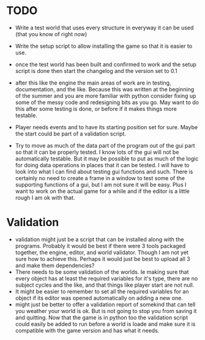 TODO
=====

* Write a test world that uses every structure in everyway it can be used (that you know of right now)
* Write the setup script to allow installing the game so that it is easier to use.
* once the test world has been built and confirmed to work and the setup script is done then start the changelog and the version set to 0.1
* after this like the engine the main areas of work are in testing, documentation, and the like. Because this was written at the beginning of the summer and you are more familiar with python consider fixing up some of the messy code and redesigning bits as you go. May want to do this after some testing is done, or before if it makes things more testable.

* Player needs events and to have its starting position set for sure. Maybe the start could be part of a validation script.
* Try to move as much of the data part of the program out of the gui part so that it can be properly tested. I know lots of the gui will not be automatically testable. But it may be possible to put as much of the logic for doing data operations in places that it can be tested. I will have to look into what I can find about testing gui functions and such. There is certainly no need to create a frame in a window to test some of the supporting functions of a gui, but I am not sure it will be easy. Plus I want to work on the actual game for a while and if the editor is a little rough I am ok with that.

Validation
==========

* validation might just be a script that can be installed along with the programs. Probably it would be best if there were 3 tools packaged together, the engine, editor, and world validator. Though I am not yet sure how to achieve this. Perhaps it would just be best to upload all 3 and make them dependencies?
* There needs to be some validation of the worlds. Ie making sure that every object has at least the required variables for it's type, there are no subject cycles and the like, and that things like player start are not null.
* It might be easier to remember to set all the required variables for an object if its editor was opened automatically on adding a new one.
* might just be better to offer a validation report of somekind that can tell you weather your world is ok. But is not going to stop you from saving it and quitting. Now that the game is in python too the validation script could easily be added to run before a world is loade and make sure it is compatible with the game version and has what it needs.
